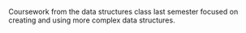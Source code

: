 Coursework from the data structures class last semester focused on creating and using more complex data structures.
